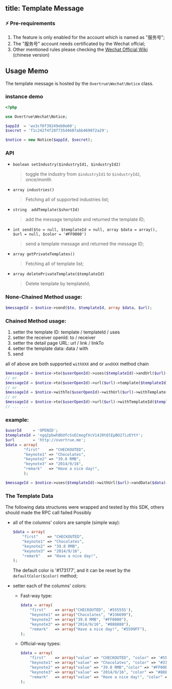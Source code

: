 title: Template Message
---

### :zap: Pre-requirements

1. The feature is only enabled for the account which is named as "服务号";
2. The "服务号" account needs certificated by the Wechat offcial;
3. Other mentioned rules please checking the [Wechat Official Wiki](http://mp.weixin.qq.com/wiki/17/304c1885ea66dbedf7dc170d84999a9d.html) (chinese version)

## Usage Memo

The template message is hosted by the `Overtrue\Wechat\Notice` class.

### instance demo

```php
<?php

use Overtrue\Wechat\Notice;

$appId  = 'wx3cf0f39249eb0e60';
$secret = 'f1c242f4f28f735d4687abb469072a29';

$notice = new Notice($appId, $secret);
```

### API

+ `boolean setIndustry($industryId1, $industryId2)`

  > toggle the industry from `$industryId1` to `$industryId2`, once/month
+ `array industries()`

  > Fetching all of supported industries list;
+ `string  addTemplate($shortId)`

  > add the message template and returned the template ID;
+ `int send($to = null, $templateId = null, array $data = array(), $url = null, $color = '#FF0000')`

  > send a template message and returned the message ID;
+ `array getPrivateTemplates()`

  > Fetching all of template list;
+ `array deletePrivateTemplate($templateId)`

  > Delete template by templateId;
  

### None-Chained Method usage:

```php
$messageId = $notice->send($to, $templateId, array $data, $url);
```


### Chained Method usage:

  1. setter the template ID: template / templateId / uses
  2. setter the receiver openId: to / receiver
  4. setter the detail page URL: url / link / linkTo
  5. setter the template data: data / with
  6. send

  all of above are both supported `withXXX` and or `andXXX` method chain

```php
$messageId = $notice->to($userOpenId)->uses($templateId)->andUrl($url)->data($data)->send();
// or
$messageId = $notice->to($userOpenId)->url($url)->template($templateId)->andData($data)->send();
// or
$messageId = $notice->withTo($userOpenId)->withUrl($url)->withTemplate($templateId)->withData($data)->send();
// or
$messageId = $notice->to($userOpenId)->url($url)->withTemplateId($templateId)->send();
// ... ...
```

### example:

```php
$userId     = 'OPENID';
$templateId = 'ngqIpbwh8bUfcSsECmogfXcV14J0tQlEpBO27izEYtY';
$url        = 'http://overtrue.me';
$data = array(
        "first"    => "CHECKOUTED",
        "keynote1" => "Chocolates",
        "keynote2" => "39.8 RMB",
        "keynote3" => "2014/9/16",
        "remark"   => "Have a nice day!",
        );

$messageId = $notice->uses($templateId)->withUrl($url)->andData($data)->andReceiver($userId)->send();
```

### The Template Data

The following data structures were wrapped and tested by this SDK, others should made the RPC call failed Possibly

- all of the columns' colors are sample (simple way):

    ```php
    $data = array(
        "first"    => "CHECKOUTED",
        "keynote1" => "Chocolates",
        "keynote2" => "39.8 RMB",
        "keynote3" => "2014/9/16",
        "remark"   => "Have a nice day!",
    );
    ```
  The default color is '#173177', and it can be reset by the `defaultColor($color)` method;

- setter each of the columns' colors:

    + Fast-way type:

        ```php
        $data = array(
            "first"    => array("CHECKOUTED", '#555555'),
            "keynote1" => array("Chocolates", "#336699"),
            "keynote2" => array("39.8 RMB", "#FF0000"),
            "keynote3" => array("2014/9/16", "#888888"),
            "remark"   => array("Have a nice day!", "#5599FF"),
        );
        ```
    + Official-way types:

        ```php
        $data = array(
            "first"    => array("value" => "CHECKOUTED", "color" => '#555555'),
            "keynote1" => array("value" => "Chocolates", "color" => "#336699"),
            "keynote2" => array("value" => "39.8 RMB","color" => "#FF0000"),
            "keynote3" => array("value" => "2014/9/16", "color" => "#888888"),
            "remark"   => array("value" => "Have a nice day!", "color" => "#5599FF"),
        );
        ```
